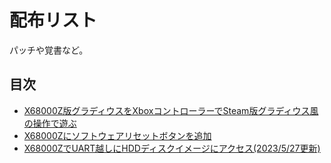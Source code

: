 # 配布リスト

パッチや覚書など。

## 目次
* [X68000Z版グラディウスをXboxコントローラーでSteam版グラディウス風の操作で遊ぶ](X68000Z_GRADIUS_Xbox_controller.md)
* [X68000Zにソフトウェアリセットボタンを追加](X68000Z_sw_reset_button.md)
* [X68000ZでUART越しにHDDディスクイメージにアクセス(2023/5/27更新)](X68000Z_UART_disk_access.md)
